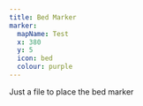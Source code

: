 ```yaml
---
title: Bed Marker
marker:
  mapName: Test
  x: 380
  y: 5
  icon: bed
  colour: purple
---
```


Just a file to place the bed marker
